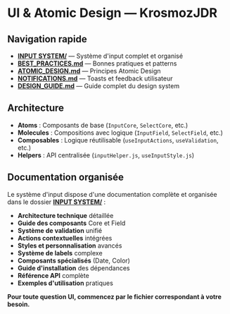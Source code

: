 # UI & Atomic Design — KrosmozJDR

## Navigation rapide

- **[INPUT SYSTEM/](./INPUT%20SYSTEM/)** — Système d'input complet et organisé
- **[BEST_PRACTICES.md](./BEST_PRACTICES.md)** — Bonnes pratiques et patterns
- **[ATOMIC_DESIGN.md](./ATOMIC_DESIGN.md)** — Principes Atomic Design
- **[NOTIFICATIONS.md](./NOTIFICATIONS.md)** — Toasts et feedback utilisateur
- **[DESIGN_GUIDE.md](./DESIGN_GUIDE.md)** — Guide complet du design system

## Architecture

- **Atoms** : Composants de base (`InputCore`, `SelectCore`, etc.)
- **Molecules** : Compositions avec logique (`InputField`, `SelectField`, etc.)
- **Composables** : Logique réutilisable (`useInputActions`, `useValidation`, etc.)
- **Helpers** : API centralisée (`inputHelper.js`, `useInputStyle.js`)

## Documentation organisée

Le système d'input dispose d'une documentation complète et organisée dans le dossier **[INPUT SYSTEM/](./INPUT%20SYSTEM/)** :

- **Architecture technique** détaillée
- **Guide des composants** Core et Field
- **Système de validation** unifié
- **Actions contextuelles** intégrées
- **Styles et personnalisation** avancés
- **Système de labels** complexe
- **Composants spécialisés** (Date, Color)
- **Guide d'installation** des dépendances
- **Référence API** complète
- **Exemples d'utilisation** pratiques

**Pour toute question UI, commencez par le fichier correspondant à votre besoin.** 